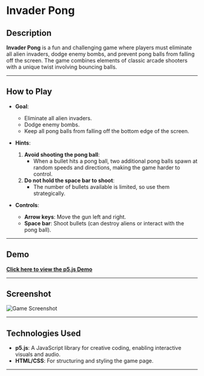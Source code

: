 # Invader Pong

## Description
**Invader Pong** is a fun and challenging game where players must eliminate all alien invaders, dodge enemy bombs, and prevent pong balls from falling off the screen. The game combines elements of classic arcade shooters with a unique twist involving bouncing balls.

---

## How to Play
- **Goal**:
  - Eliminate all alien invaders.
  - Dodge enemy bombs.
  - Keep all pong balls from falling off the bottom edge of the screen.

- **Hints**:
  1. **Avoid shooting the pong ball**:
     - When a bullet hits a pong ball, two additional pong balls spawn at random speeds and directions, making the game harder to control.
  2. **Do not hold the space bar to shoot**:
     - The number of bullets available is limited, so use them strategically.

- **Controls**:
  - **Arrow keys**: Move the gun left and right.
  - **Space bar**: Shoot bullets (can destroy aliens or interact with the pong ball).

---

## Demo
[**Click here to view the p5.js Demo**](https://editor.p5js.org/shiqianl18/full/r9aEaffnw)

---

## Screenshot
![Game Screenshot]([screenshot.png](https://github.com/LXWHX/HTML-Games/blob/main/Invador_Pong_2022_09_09/d6b335bf676b79d601772318dc32ec0.png))

---

## Technologies Used
- **p5.js**: A JavaScript library for creative coding, enabling interactive visuals and audio.
- **HTML/CSS**: For structuring and styling the game page.

---
